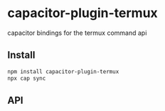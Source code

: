 # capacitor-plugin-termux

capacitor bindings for the termux command api

## Install

```bash
npm install capacitor-plugin-termux
npx cap sync
```

## API

<docgen-index></docgen-index>

<docgen-api>
<!-- run docgen to generate docs from the source -->
<!-- More info: https://github.com/ionic-team/capacitor-docgen -->
</docgen-api>
